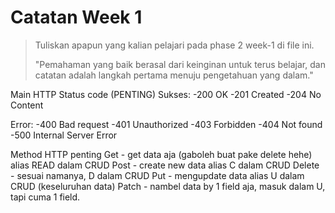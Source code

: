 # Catatan Week 1

> Tuliskan apapun yang kalian pelajari pada phase 2 week-1 di file ini.
>
> "Pemahaman yang baik berasal dari keinginan untuk terus belajar, dan catatan adalah langkah pertama menuju pengetahuan yang dalam."

Main HTTP Status code (PENTING)
Sukses:
-200 OK
-201 Created
-204 No Content

Error:
-400 Bad request
-401 Unauthorized
-403 Forbidden
-404 Not found
-500 Internal Server Error

Method HTTP penting
Get - get data aja (gaboleh buat pake delete hehe) alias READ dalam CRUD
Post - create new data alias C dalam CRUD
Delete - sesuai namanya, D dalam CRUD
Put - mengupdate data alias U dalam CRUD (keseluruhan data)
Patch - nambel data by 1 field aja, masuk dalam U, tapi cuma 1 field.
